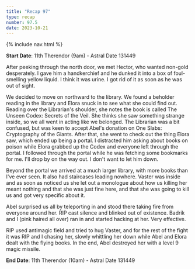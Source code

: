```yaml
---
title: "Recap 97"
type: recap
number: 97.5
date: 2023-10-21
---
```


{% include nav.html %}

**Start Date**: 11th Therendor (9am) - Astral Date 131449

After peeking through the north door, we met Hector, who wanted non-gold desperately. I gave him a handkerchief and he dunked it into a box of foul-smelling yellow liquid. I think it was urine. I got rid of it as soon as he was out of sight.

We decided to move on northward to the library. We found a beholder reading in the library and Elora snuck in to see what she could find out. Reading over the Librarian's shoulder, she notes the book is called The Unseen Codex: Secrets of the Veil. She thinks she saw something strange inside, so we all went in acting like we belonged. The Librarian was a bit confused, but was keen to accept Abel's donation on One Slabs: Cryptography of the Giants. After that, she went to check out the thing Elora saw, which ended up being a portal. I distracted him asking about books on poison while Elora grabbed up the Codex and everyone left through the portal. I followed through the portal while he was fetching some bookmarks for me. I'll drop by on the way out. I don't want to let him down.

Beyond the portal we arrived at a much larger library, with more books than I've ever seen. It also had staircases leading nowhere. Vaster was inside and as soon as noticed us she let out a monologue about how us killing her meant nothing and that she was just fine here, and that she was going to kill us and got very specific about it.

Abel surprised us all by teleporting in and stood there taking fire from everyone around her. RIP cast silence and blinked out of existence. Badrik and I (pink haired all over) ran in and started hacking at her. Very effective.

RIP used antimagic field and tried to hug Vaster, and for the rest of the fight it was RIP and I chasing her, slowly whittling her down while Abel and Elora dealt with the flying books. In the end, Abel destroyed her with a level 9 magic missile.

**End Date**: 11th Therendor (10am) - Astral Date 131449
